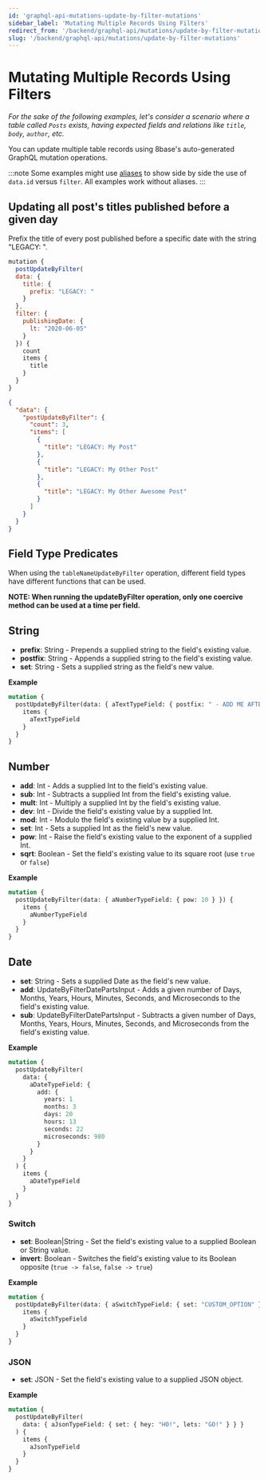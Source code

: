 ```yaml
---
id: 'graphql-api-mutations-update-by-filter-mutations'
sidebar_label: 'Mutating Multiple Records Using Filters'
redirect_from: '/backend/graphql-api/mutations/update-by-filter-mutations'
slug: '/backend/graphql-api/mutations/update-by-filter-mutations'
---
```


# Mutating Multiple Records Using Filters

_For the sake of the following examples, let's consider a scenario where a table called `Posts` exists, having expected fields and relations like `title`, `body`, `author`, etc._

You can update multiple table records using 8base's auto-generated GraphQL mutation operations.

:::note
Some examples might use [aliases](/backend/graphql-api/#aliases) to show side by side the use of `data.id` versus `filter`. All examples work without aliases.
:::

## Updating all post's titles published before a given day

Prefix the title of every post published before a specific date with the string "LEGACY: ".

```javascript
mutation {
  postUpdateByFilter(
  data: {
    title: {
      prefix: "LEGACY: "
    }
  },
  filter: {
    publishingDate: {
      lt: "2020-06-05"
    }
  }) {
    count
    items {
      title
    }
  }
}
```

```json
{
  "data": {
    "postUpdateByFilter": {
      "count": 3,
      "items": [
        {
          "title": "LEGACY: My Post"
        },
        {
          "title": "LEGACY: My Other Post"
        },
        {
          "title": "LEGACY: My Other Awesome Post"
        }
      ]
    }
  }
}
```

## Field Type Predicates

When using the `tableNameUpdateByFilter` operation, different field types have different functions that can be used.

**NOTE: When running the updateByFilter operation, only one coercive method can be used at a time per field.**

## String

- **prefix**: String - Prepends a supplied string to the field's existing value.
- **postfix**: String - Appends a supplied string to the field's existing value.
- **set**: String - Sets a supplied string as the field's new value.

**Example**

```graphql
mutation {
  postUpdateByFilter(data: { aTextTypeField: { postfix: " - ADD ME AFTER" } }) {
    items {
      aTextTypeField
    }
  }
}
```

## Number

- **add**: Int - Adds a supplied Int to the field's existing value.
- **sub**: Int - Subtracts a supplied Int from the field's existing value.
- **mult**: Int - Multiply a supplied Int by the field's existing value.
- **dev**: Int - Divide the field's existing value by a supplied Int.
- **mod**: Int - Modulo the field's existing value by a supplied Int.
- **set**: Int - Sets a supplied Int as the field's new value.
- **pow**: Int - Raise the field's existing value to the exponent of a supplied Int.
- **sqrt**: Boolean - Set the field's existing value to its square root (use `true` or `false`)

**Example**

```graphql
mutation {
  postUpdateByFilter(data: { aNumberTypeField: { pow: 10 } }) {
    items {
      aNumberTypeField
    }
  }
}
```

## Date

- **set**: String - Sets a supplied Date as the field's new value.
- **add**: UpdateByFilterDatePartsInput - Adds a given number of Days, Months, Years, Hours, Minutes, Seconds, and Microseconds to the field's existing value.
- **sub**: UpdateByFilterDatePartsInput - Subtracts a given number of Days, Months, Years, Hours, Minutes, Seconds, and Microseconds from the field's existing value.

**Example**

```graphql
mutation {
  postUpdateByFilter(
    data: {
      aDateTypeField: {
        add: {
          years: 1
          months: 3
          days: 20
          hours: 13
          seconds: 22
          microseconds: 980
        }
      }
    }
  ) {
    items {
      aDateTypeField
    }
  }
}
```

### Switch

- **set**: Boolean|String - Set the field's existing value to a supplied Boolean or String value.
- **invert**: Boolean - Switches the field's existing value to its Boolean opposite (`true -> false`, `false -> true`)

**Example**

```graphql
mutation {
  postUpdateByFilter(data: { aSwitchTypeField: { set: "CUSTOM_OPTION" } }) {
    items {
      aSwitchTypeField
    }
  }
}
```

### JSON

- **set**: JSON - Set the field's existing value to a supplied JSON object.

**Example**

```graphql
mutation {
  postUpdateByFilter(
    data: { aJsonTypeField: { set: { hey: "HO!", lets: "GO!" } } }
  ) {
    items {
      aJsonTypeField
    }
  }
}
```
